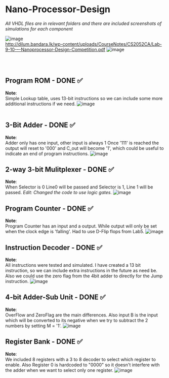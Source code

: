 # Nano-Processor-Design

*All VHDL files are in relevant folders and there are included screenshots of simulations for each component*

![image](https://github.com/psychlone77/Nano-Processor-Design/assets/127029023/24b7ac63-57e2-49fd-9400-5081940fa8f5)
<br> http://dilum.bandara.lk/wp-content/uploads/CourseNotes/CS2052CA/Lab-9-10-–-Nanoprocessor-Design-Competition.pdf
![image](https://github.com/psychlone77/Nano-Processor-Design/assets/127029023/f6c42d60-6524-4ac8-978b-5c4aa7db6c27)

<br>
<br>


## Program ROM - DONE ✅

**Note**:<br>
Simple Lookup table, uses 13-bit instructions so we can include some more additional instructions if we need.
![image](https://github.com/psychlone77/Nano-Processor-Design/assets/127029023/df47c82d-e4ca-4464-bb0a-e5ca35c50dea)
<br>
<br>


## 3-Bit Adder - DONE ✅

**Note**:<br>
Adder only has one input, other input is always 1
Once '111' is reached the output will reset to '000' and C_out will become '1', which could be useful to indicate an end of program instructions.
![image](https://github.com/psychlone77/Nano-Processor-Design/assets/127029023/a131ad93-793b-46b9-9848-7504357e587c)
<br>


## 2-way 3-bit Mulitplexer - DONE ✅

**Note**:<br>
When Selector is 0 Line0 will be passed and Selector is 1, Line 1 will be passed.
*Edit: Changed the code to use logic gates.*
![image](https://github.com/psychlone77/Nano-Processor-Design/assets/127029023/f74aad5e-7c33-4791-9f12-1a113e32515f)


## Program Counter - DONE ✅
**Note**:<br>
Program Counter has an input and a output. While output will only be set when the clock edge is 'falling'. Had to use D-Flip flops from Lab5.
![image](https://github.com/psychlone77/Nano-Processor-Design/assets/127029023/1b7b5496-5f06-43a1-a375-da9aa1956221)


## Instruction Decoder - DONE ✅

**Note**:<br>
All instructions were tested and simulated. I have created a 13 bit instruction, so we can include extra instructions in the future as need be. Also we could use the zero flag from the 4bit adder to directly for the Jump instruction.
![image](https://github.com/psychlone77/Nano-Processor-Design/assets/127029023/b7811b2a-c1c4-414c-b110-0502941b280b)


## 4-bit Adder-Sub Unit - DONE ✅

**Note**:<br>
OverFlow and ZeroFlag are the main differences. Also input B is the input which will be converted to its negative when we try to subtract the 2 numbers by setting M = '1'.
![image](https://github.com/psychlone77/Nano-Processor-Design/assets/127029023/37a04da8-3692-4177-9606-04dea3f59379)


## Register Bank - DONE ✅

**Note**:<br>
We included 8 registers with a 3 to 8 decoder to select which register to enable. Also Register 0 is hardcoded to "0000" so it doesn't interfere with the adder when we want to select only one register.
![image](https://github.com/psychlone77/Nano-Processor-Design/assets/129372525/04de7e32-02b9-42da-849f-68b5092c053e)


